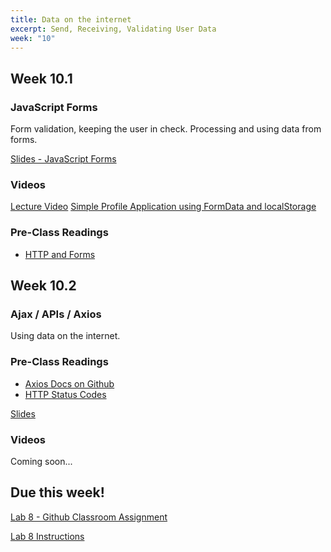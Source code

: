 ```yaml
---
title: Data on the internet
excerpt: Send, Receiving, Validating User Data
week: "10"
---
```


## Week 10.1

### JavaScript Forms

Form validation, keeping the user in check. Processing and using data from forms.

[Slides - JavaScript Forms](https://docs.google.com/presentation/d/1O373a14XtD1WuAZTOmQ4gzKnO3QdqUsyA1NLtLzJkdU/edit?usp=sharing)

### Videos

[Lecture Video](https://web.microsoftstream.com/video/568cd9a2-c427-4aeb-8472-df1406a2dfe4)
[Simple Profile Application using FormData and localStorage](https://youtu.be/94yxX0J3Fmc)

### Pre-Class Readings

- [HTTP and Forms](https://eloquentjavascript.net/18_http.html)

## Week 10.2

### Ajax / APIs / Axios

Using data on the internet.

### Pre-Class Readings

- [Axios Docs on Github](https://github.com/axios/axios)
- [HTTP Status Codes](https://www.restapitutorial.com/httpstatuscodes.html)

[Slides](https://docs.google.com/presentation/d/1pKstXxuJldJPo2tU9-wlQJow0h69-RugEcoJXZ2joPk/edit?usp=sharing)

### Videos

Coming soon...

## Due this week!

[Lab 8 - Github Classroom Assignment](https://classroom.github.com/a/htBJW0ue)

[Lab 8 Instructions](/lab/8/0)